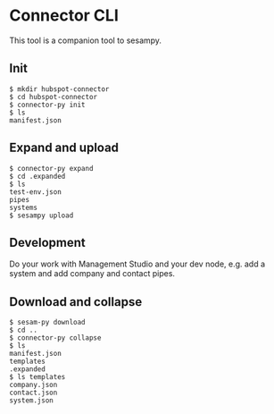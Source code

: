 # Connector CLI

This tool is a companion tool to sesampy.

## Init
```commandline
$ mkdir hubspot-connector
$ cd hubspot-connector
$ connector-py init
$ ls
manifest.json
```

## Expand and upload
```commandline
$ connector-py expand
$ cd .expanded
$ ls
test-env.json
pipes
systems
$ sesampy upload
```

## Development
Do your work with Management Studio and your dev node, e.g. add a system and add company and contact pipes.

## Download and collapse
```commandline
$ sesam-py download
$ cd ..
$ connector-py collapse
$ ls
manifest.json
templates
.expanded
$ ls templates
company.json
contact.json
system.json
```
